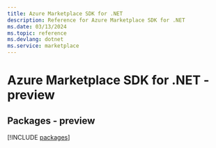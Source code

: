 ```yaml
---
title: Azure Marketplace SDK for .NET
description: Reference for Azure Marketplace SDK for .NET
ms.date: 03/13/2024
ms.topic: reference
ms.devlang: dotnet
ms.service: marketplace
---
```

# Azure Marketplace SDK for .NET - preview
## Packages - preview
[!INCLUDE [packages](marketplace-index.md)]